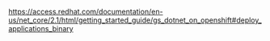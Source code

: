 https://access.redhat.com/documentation/en-us/net_core/2.1/html/getting_started_guide/gs_dotnet_on_openshift#deploy_applications_binary

